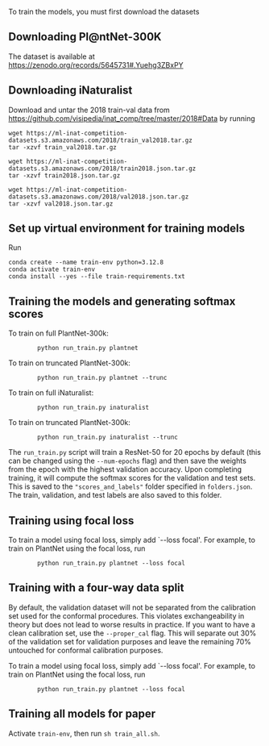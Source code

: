 To train the models, you must first download the datasets

## Downloading Pl@ntNet-300K

The dataset is available at https://zenodo.org/records/5645731#.Yuehg3ZBxPY

## Downloading iNaturalist

Download and untar the 2018 train-val data from https://github.com/visipedia/inat_comp/tree/master/2018#Data by running

```
wget https://ml-inat-competition-datasets.s3.amazonaws.com/2018/train_val2018.tar.gz
tar -xzvf train_val2018.tar.gz

wget https://ml-inat-competition-datasets.s3.amazonaws.com/2018/train2018.json.tar.gz
tar -xzvf train2018.json.tar.gz

wget https://ml-inat-competition-datasets.s3.amazonaws.com/2018/val2018.json.tar.gz
tar -xzvf val2018.json.tar.gz
```

## Set up virtual environment for training models

Run
```
conda create --name train-env python=3.12.8
conda activate train-env
conda install --yes --file train-requirements.txt
```

## Training the models and generating softmax scores

To train on full PlantNet-300k:

```
        python run_train.py plantnet
```

To train on truncated PlantNet-300k:

```
        python run_train.py plantnet --trunc
```

To train on full iNaturalist:

```
        python run_train.py inaturalist
```

To train on truncated PlantNet-300k:

```
        python run_train.py inaturalist --trunc
```

The `run_train.py` script will train a ResNet-50 for 20 epochs by default (this can be changed using the `--num-epochs` flag) and then save the weights from the epoch with the highest validation accuracy. Upon completing training, it will compute the softmax scores for the validation and test sets. This is saved to the `"scores_and_labels"` folder specified in `folders.json`. The train, validation, and test labels are also saved to this folder.

## Training using focal loss

To train a model using focal loss, simply add `--loss focal'. For example, to train on PlantNet using the focal loss, run

```
        python run_train.py plantnet --loss focal
```

## Training with a four-way data split

By default, the validation dataset will not be separated from the calibration set used for the conformal procedures. This
violates exchangeability in theory but does not lead to worse results in practice. If you want to have a clean calibration
set, use the `--proper_cal` flag. This will separate out 30% of the validation set for validation purposes and leave the
remaining 70% untouched for conformal calibration purposes.

To train a model using focal loss, simply add `--loss focal'. For example, to train on PlantNet using the focal loss, run

```
        python run_train.py plantnet --loss focal
```

## Training all models for paper

Activate `train-env`, then run `sh train_all.sh`.
